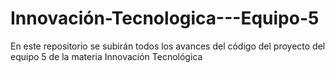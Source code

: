 # Innovación-Tecnologica---Equipo-5
En este repositorio se subirán todos los avances del código del proyecto del equipo 5 de la materia Innovación Tecnológica
